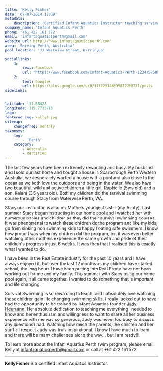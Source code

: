 ```yaml
---
title: 'Kelly Fisher'
date: '07-07-2014 17:09'
metadata:
    description: 'Certified Infant Aquatics Instructor teaching survival swimming lessons in Perth, Australia.'
company_name: 'Infant Aquatics Perth' 
phone: '+61 422 161 572'
email: 'infantaquaticsperth@gmail.com'
website_url: http://'www.infantaquaticsperth.com'
area: 'Serving Perth, Australia'
pool_location: '37 Westview Street, Karrinyup'

sociallinks:
    1:
        text: Facebook
        url: 'https://www.facebook.com/Infant-Aquatics-Perth-1234357589925095/'
    2:  
        text: Google+
        url: https://plus.google.com/u/0/113223146099872290731/posts
sidelinks:

    
latitude: -31.88423
longitude: 115.7715713
logo: 
featured_img: kelly1.jpg
sitemap:
    changefreq: monthly
taxonomy:
    tag:
        - 'Perth'
    category:
        - Australia
        - certified
---
```

The last few years have been extremely rewarding and busy. My husband and I sold our last home and bought a house in Scarborough Perth Western Australia, we desperately wanted a house with a pool and also close to the ocean as we both love the outdoors and being in the water. We also have two beautiful, wild and active children a little girl, Raphielle (5yrs old) and a son, Kalani (3.5 years old). Both my children did the survival swimming course through Stacy from Waterwise Perth, WA.

Stacy our instructor, is also my Mothers youngest sister (my Aunty). Last summer Stacy began instructing in our home pool and I watched her with numerous babies and children as they did their survival swimming courses. It was phenomenal to watch these children do the program and like my kids, go from sinking non swimming kids to happy floating safe swimmers. I know how proud I was when my children did the program, but it was even better watching other mothers experience the same growth and pride of their children's progress in just 6 weeks. It was then that I realised this is exactly what I wanted to do.

I have been in the Real Estate industry for the past 10 years and I have always enjoyed it, but over the last 12 months as my children have started school, the long hours I have been putting into Real Estate have not been working out for me and my family. This summer with Stacy using our home pool again, it all came together. I wanted to do something that is important and life changing.

Survival Swimming is so rewarding to teach, and I absolutely love watching these children gain life changing swimming skills. I really lucked out to have had the opportunity to be trained by Infant Aquatics founder [Judy Heumann](/instructors/judy-heumann/). Her absolute dedication to teaching me everything I needed to know and her enthusiasm and willingness to want to share all her business experience with me was so generous, Judy was never too busy to discuss any questions I had. Watching how much the parents, the children and her staff all respect Judy was truly inspirational. I know I have much to learn and there will be many challenges along the way... but I am ready!!!

To learn more about the Infant Aquatics Perth swim program, please email Kelly at [infantaquaticsperth@gmail.com](mailto:infantaquaticsperth@gmail.com) or call at +61 422 161 572

---

**Kelly Fisher** is a certified Infant Aquatics Instructor.


